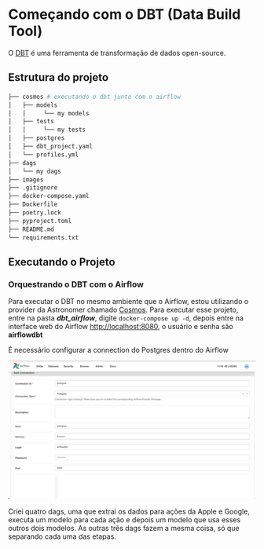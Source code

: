 # Começando com o DBT (Data Build Tool)

O [DBT](https://www.getdbt.com/) é uma ferramenta de transformação de dados open-source.

## Estrutura do projeto

```bash
├── cosmos # executando o dbt junto com o airflow
│   ├── models
│   │     └── my models
│   ├── tests
│   │     └── my tests
│   ├── postgres
│   ├── dbt_project.yaml
│   └── profiles.yml
├── dags
│   └── my dags
├── images
├── .gitignore
├── docker-compose.yaml
├── Dockerfile
├── poetry.lock
├── pyproject.toml
├── README.md
└── requirements.txt
```

## Executando o Projeto

### Orquestrando o DBT com o Airflow

Para executar o DBT no mesmo ambiente que o Airflow, estou utilizando o provider da Astronomer chamado [Cosmos](https://docs.astronomer.io/learn/airflow-dbt). Para executar esse projeto, entre na pasta ***dbt_airflow***, digite `docker-compose up -d`, depois entre na interface web do Airflow [http://localhost:8080](http://localhost:8080), o usuário e senha são **airflowdbt**

É necessário configurar a connection do Postgres dentro do Airflow

![image](/images/connection_postgres.png)

Criei quatro dags, uma que extrai os dados para ações da Apple e Google, executa um modelo para cada ação e depois um modelo que usa esses outros dois modelos. As outras três dags fazem a mesma coisa, só que separando cada uma das etapas.
